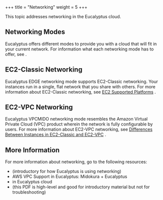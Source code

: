 +++
title = "Networking"
weight = 5
+++

This topic addresses networking in the Eucalyptus cloud.
## Networking Modes
Eucalyptus offers different modes to provide you with a cloud that will fit in your current network. For information what each networking mode has to offer, see [](../install-guide/planning_networking_modes.dita) . 


## EC2-Classic Networking
Eucalyptus EDGE networking mode supports EC2-Classic networking. Your instances run in a single, flat network that you share with others. For more information about EC2-Classic networking, see [EC2 Supported Platforms](http://docs.aws.amazon.com/AWSEC2/latest/UserGuide/ec2-supported-platforms.html#platform-differences) . 


## EC2-VPC Networking
Eucalyptus VPCMIDO networking mode resembles the Amazon Virtual Private Cloud (VPC) product wherein the network is fully configurable by users. For more information about EC2-VPC networking, see [Differences Between Instances in EC2-Classic and EC2-VPC](http://docs.aws.amazon.com/AWSEC2/latest/UserGuide/using-vpc.html#differences-ec2-classic-vpc) . 


## More Information
For more information about networking, go to the following resources: 



* (introductory for how Eucalyptus is using networking) 
* AWS VPC Support in Eucalyptus: Midokura + Eucalyptus 
* in Eucalyptus cloud 
* (this PDF is high-level and good for introductory material but not for troubleshooting) 
